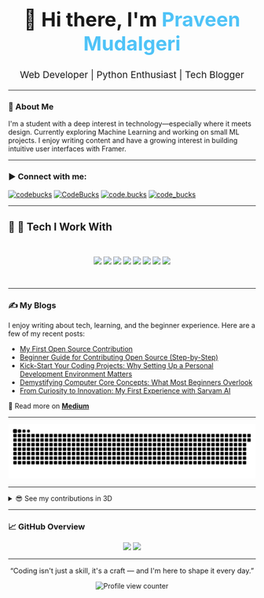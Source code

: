 <h1 align="center" style="font-size: 2.5rem;">👋 Hi there, I'm <span style="color:#4FC3F7;">Praveen Mudalgeri</span></h1>

<p align="center" style="font-size: 1.2rem;">
  Web Developer | Python Enthusiast | Tech Blogger
</p>

---

### 🚀 About Me

I'm a student with a deep interest in technology—especially where it meets design. Currently exploring Machine Learning and working on small ML projects. I enjoy writing content and have a growing interest in building intuitive user interfaces with Framer.

---

<p align="left">
  <h3 align="left">▶ Connect with me:</h3>
<p align="left">
  <a href="https://youtube.com/@indianpero" target="blank" rel="nofollow"><img align="center" src="https://github.com/rahuldkjain/github-profile-readme-generator/blob/master/src/images/icons/Social/youtube.svg" alt="codebucks" height="30" width="40" /></a>
<a href="https://www.linkedin.com/in/praveen-m-71816b2a1/" target="blank" rel="nofollow"><img align="center" src="https://github.com/rahuldkjain/github-profile-readme-generator/blob/master/src/images/icons/Social/linked-in-alt.svg" alt="CodeBucks" height="30" width="40" /></a>
  <a href="https://instagram.com/just.praveen11" target="blank" rel="nofollow"><img align="center" src="https://github.com/rahuldkjain/github-profile-readme-generator/blob/master/src/images/icons/Social/instagram.svg" alt="code.bucks" height="30" width="40" /></a>
<a href="https://x.com/mudalspace" target="blank" rel="nofollow"><img align="center" src="https://github.com/rahuldkjain/github-profile-readme-generator/blob/master/src/images/icons/Social/twitter.svg" alt="code_bucks" height="30" width="40" /></a>

</p>

---

## 🔧 🔨 Tech I Work With
<br>

<p align="center" margin="100px"> 
<code><img height="70" src="https://media.giphy.com/media/XAxylRMCdpbEWUAvr8/giphy.gif"></code>
<code><img height="70" src="https://media.giphy.com/media/fsEaZldNC8A1PJ3mwp/giphy.gif"></code>
<code><img height="70" src="https://media.giphy.com/media/ln7z2eWriiQAllfVcn/giphy.gif"></code>
<code><img height="70" src="https://media.giphy.com/media/eNAsjO55tPbgaor7ma/giphy.gif"></code>
<code><img height="70" src="https://media.giphy.com/media/LMt9638dO8dftAjtco/giphy.gif"></code>
<code><img height="70" src="https://media.giphy.com/media/kH1DBkPNyZPOk0BxrM/giphy.gif"></code>
<code><img height="70" src="https://media.giphy.com/media/KzJkzjggfGN5Py6nkT/giphy.gif"></code>
<code><img height="70" src="https://media.giphy.com/media/IdyAQJVN2kVPNUrojM/giphy.gif"></code>
</p>

<br>

---

### ✍️ My Blogs

I enjoy writing about tech, learning, and the beginner experience. Here are a few of my recent posts:

- [My First Open Source Contribution](https://medium.com/@praveenmudalgeri05/my-first-open-source-contribution-9b316b86d1a5)
- [Beginner Guide for Contributing Open Source (Step-by-Step)](https://medium.com/@praveenmudalgeri05/beginner-guide-for-contributing-open-source-step-by-step-e217dd77f991)
- [Kick-Start Your Coding Projects: Why Setting Up a Personal Development Environment Matters](https://medium.com/@praveenmudalgeri05/kick-start-your-coding-projects-why-setting-up-a-personal-development-environment-matters-491271365dae)
- [Demystifying Computer Core Concepts: What Most Beginners Overlook](https://medium.com/@praveenmudalgeri05/demystifying-computer-core-concepts-what-most-beginners-overlook-02e4eeece766)
- [From Curiosity to Innovation: My First Experience with Sarvam AI](https://medium.com/@praveenmudalgeri05/from-curiosity-to-innovation-my-first-experience-with-sarvam-ai-72842c41120a)

📖 Read more on [**Medium**](https://medium.com/@praveenmudalgeri05)

---

<picture>
  <source media="(prefers-color-scheme: dark)" srcset="dist/github-snake-dark.svg?palette=github-dark" />
  <source media="(prefers-color-scheme: light)" srcset="dist/github-snake.svg" />
  <img alt="GitHub contribution Snake game" src="dist/github-snake.svg" />
</picture>

---

<p align="center">

  <!-- Animated default (green) -->
  <details>
    <summary>😎 See my contributions in 3D</summary>
    <img src="./profile-3d-contrib/profile-green-animate.svg" alt="3D contribution graph (green animated)" />
  </details>

</p>


---

### 📈 GitHub Overview

<p align="center">
  <img src="https://github-readme-stats.vercel.app/api?username=PraveenMudalgeri&show_icons=true&hide_border=true&theme=transparent" width="48%" />
  <img src="https://github-readme-streak-stats.herokuapp.com/?user=PraveenMudalgeri&hide_border=true&theme=transparent" width="48%" />
</p>

---

<p align="center" style="font-size: 0.9rem;">
  “Coding isn't just a skill, it's a craft — and I'm here to shape it every day.”
</p>

<p align="center">
  <img src="https://komarev.com/ghpvc/?username=PraveenMudalgeri&label=Profile%20Views&color=0e75b6&style=flat" alt="Profile view counter"/>
</p>

